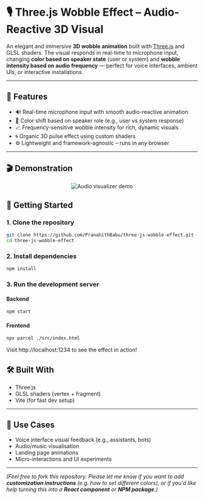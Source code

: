 # 🎙️ Three.js Wobble Effect – Audio-Reactive 3D Visual

An elegant and immersive **3D wobble animation** built with [Three.js](https://threejs.org/) and GLSL shaders. The visual responds in real-time to microphone input, changing **color based on speaker state** (user or system) and **wobble intensity based on audio frequency** — perfect for voice interfaces, ambient UIs, or interactive installations.

---

## 🌟 Features

- 🔊 Real-time microphone input with smooth audio-reactive animation
- 🎨 Color shift based on speaker role (e.g., user vs system response)
- 📈 Frequency-sensitive wobble intensity for rich, dynamic visuals
- 🌀 Organic 3D pulse effect using custom shaders
- ⚙️ Lightweight and framework-agnostic – runs in any browser

---

## 🎬 Demonstration
<div align="center">
  <img src="audio_viz_demo.gif" alt="Audio visualizer demo" />
</div>

## 🚀 Getting Started

### 1. Clone the repository
```bash
git clone https://github.com/PranahithBabu/three-js-wobble-effect.git
cd three-js-wobble-effect
```

### 2. Install dependencies
```bash
npm install
```

### 3. Run the development server
#### Backend
```bash
npm start
```
#### Frontend
```bash
npx parcel ./src/index.html
```
Visit http://localhost:1234 to see the effect in action!

## 🛠️ Built With
- Three.js
- GLSL shaders (vertex + fragment)
- Vite (for fast dev setup)

---

## 🎯 Use Cases
- Voice interface visual feedback (e.g., assistants, bots)
- Audio/music visualisation
- Landing page animations
- Micro-interactions and UI experiments

---

*(Feel free to fork this repository. Please let me know if you want to add **customization instructions** (e.g. how to set different colors), or if you'd like help turning this into a **React component** or **NPM package**.)*
